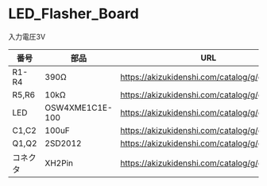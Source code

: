 # LED_Flasher_Board

入力電圧3V

| 番号 | 部品 | URL |
|---|---|---|
|R1-R4|390Ω|https://akizukidenshi.com/catalog/g/g125391/|
|R5,R6|10kΩ|https://akizukidenshi.com/catalog/g/g116103/|
|LED|OSW4XME1C1E-100|https://akizukidenshi.com/catalog/g/g106853/|
|C1,C2|100uF|https://akizukidenshi.com/catalog/g/g117877/|
|Q1,Q2|2SD2012|https://akizukidenshi.com/catalog/g/g102510/|
|コネクタ|XH2Pin|https://akizukidenshi.com/catalog/g/g112247/|

